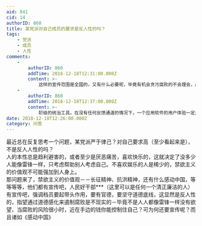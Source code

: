 ```yaml
---
aid: 841
cid: 14
authorID: 860
title: 某党派对自己成员的要求是反人性的吗？
tags:
    - 党派
    - 成员
    - 人性
comments:
    -
        authorID: 860
        addTime: 2018-12-18T12:31:00.000Z
        content: >-
            这样的宣传范围是全国的，又有什么必要呢，毕竟有机会贪污腐败的不会理会，广大人民又用不上，宣传了也没有用，最多就是让高考考生写作文容易点罢了。既然这是反人性的，那么这必然不是历史潮流，这种价值观终将会被淘汰，毕竟一直以来，礼教都是统治阶级的统治工具。
    -
        authorID: 860
        addTime: 2018-12-18T12:37:00.000Z
        content: >-
            阶级的统治工具。在没有任何反馈通道的情况下，一个应用软件的用户体验一定是糟糕的，同样，在中国这种几乎“我说什么就是什么，谁也不许提反对意见”的氛围里，吃瓜群众对春晚的体验也是糟糕的，但是这丝毫不妨碍导演一意孤行，不接受批评，毕竟大家都看皇帝的新装，不说破也不敢说破，说破嘴是要被禁言的。
date: 2018-12-18T12:26:00.000Z
category: 问答
---
```


最近总在反复思考一个问题，某党派严于律己？对自己要求高（至少看起来是），不是反人人性的吗？  
人的本性总是趋利避害的，或者至少是厌恶痛苦，喜欢快乐的，这就决定了没多少人能像雷锋一样，只考虑帮助别人考虑自己。不喜欢娱乐的人是稀少的，禁欲主义的价值观不可能强加到人身上。  
那问题来了，禁欲主义的价值观－－长征精神、抗洪精神，还有什么感动中国，等等等等，他们都有宣传吧，人民好干部\*\*\*（这里可以是任何一个清正廉洁的人）有宣传吧，强调档员要起带头作用，要有官德，要坚守道德底线，这显然是反人性的，指望通过道德感化来遏制腐败是不现实的－毕竟不是人人都像雷锋一样没有欲望，当腐败的风险很小时，近在手边的钱你能控制住自己？可为何还要宣传呢？而且诸如《感动中国》
